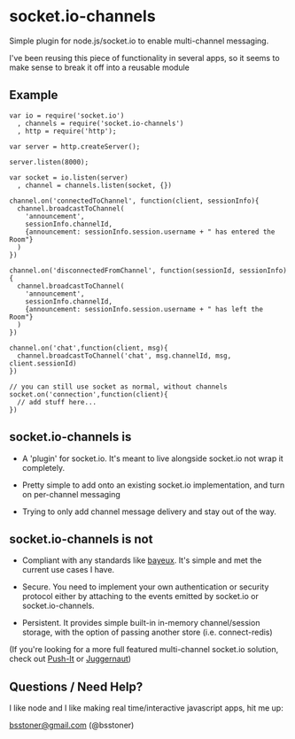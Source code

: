 # socket.io-channels

  Simple plugin for node.js/socket.io to enable multi-channel messaging.

  I've been reusing this piece of functionality in several apps, so it
seems to make sense to break it off into a reusable module

## Example

    var io = require('socket.io')
      , channels = require('socket.io-channels')
      , http = require('http');

    var server = http.createServer();

    server.listen(8000);

    var socket = io.listen(server)
      , channel = channels.listen(socket, {})

    channel.on('connectedToChannel', function(client, sessionInfo){
      channel.broadcastToChannel(
        'announcement',
        sessionInfo.channelId, 
        {announcement: sessionInfo.session.username + " has entered the Room"}
      )
    })

    channel.on('disconnectedFromChannel', function(sessionId, sessionInfo){
      channel.broadcastToChannel(
        'announcement',
        sessionInfo.channelId, 
        {announcement: sessionInfo.session.username + " has left the Room"}
      )
    })

    channel.on('chat',function(client, msg){
      channel.broadcastToChannel('chat', msg.channelId, msg, client.sessionId)
    })

    // you can still use socket as normal, without channels
    socket.on('connection',function(client){
      // add stuff here...
    })

## socket.io-channels is

  - A 'plugin' for socket.io.  It's meant to live alongside socket.io not
wrap it completely.

  - Pretty simple to add onto an existing socket.io implementation, and
turn on per-channel messaging

  - Trying to only add channel message delivery and stay out of the way.

## socket.io-channels is not

  - Compliant with any standards like [bayeux](http://svn.cometd.com/trunk/bayeux/bayeux.html).  It's simple and met the current use cases I have.

  - Secure.  You need to implement your own authentication or security
protocol either by attaching to the events emitted by socket.io or
socket.io-channels.

  - Persistent.  It provides simple built-in in-memory channel/session storage, with the option of passing another store (i.e. connect-redis)

  (If you're looking for a more full featured multi-channel socket.io solution,
check out [Push-It](https://github.com/aaronblohowiak/Push-It) or [Juggernaut](https://github.com/maccman/juggernaut))

## Questions / Need Help?
  I like node and I like making real time/interactive javascript apps, hit me up:

  bsstoner@gmail.com (@bsstoner)
